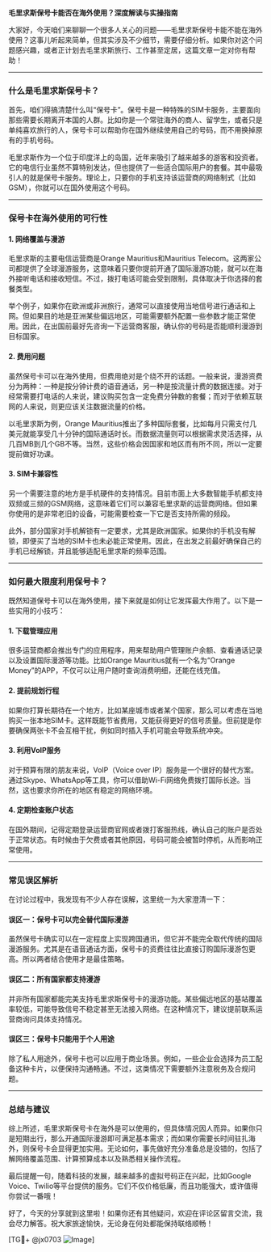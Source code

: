 **毛里求斯保号卡能否在海外使用？深度解读与实操指南**

大家好，今天咱们来聊聊一个很多人关心的问题——毛里求斯保号卡能不能在海外使用？这事儿听起来简单，但其实涉及不少细节，需要仔细分析。如果你对这个问题感兴趣，或者正计划去毛里求斯旅行、工作甚至定居，这篇文章一定对你有帮助！

---

### **什么是毛里求斯保号卡？**

首先，咱们得搞清楚什么叫“保号卡”。保号卡是一种特殊的SIM卡服务，主要面向那些需要长期离开本国的人群。比如你是一个常驻海外的商人、留学生，或者只是单纯喜欢旅行的人，保号卡可以帮助你在国外继续使用自己的号码，而不用换掉原有的手机号码。

毛里求斯作为一个位于印度洋上的岛国，近年来吸引了越来越多的游客和投资者。它的电信行业虽然不算特别发达，但也提供了一些适合国际用户的套餐。其中最吸引人的就是保号卡服务。理论上，只要你的手机支持该运营商的网络制式（比如GSM），你就可以在国外使用这个号码。

---

### **保号卡在海外使用的可行性**

#### **1. 网络覆盖与漫游**
毛里求斯的主要电信运营商是Orange Mauritius和Mauritius Telecom。这两家公司都提供了全球漫游服务，这意味着只要你提前开通了国际漫游功能，就可以在海外接听电话和接收短信。不过，拨打电话可能会受到限制，具体取决于你选择的套餐类型。

举个例子，如果你在欧洲或非洲旅行，通常可以直接使用当地信号进行通话和上网。但如果目的地是亚洲某些偏远地区，可能需要额外配置一些参数才能正常使用。因此，在出国前最好先咨询一下运营商客服，确认你的号码是否能顺利漫游到目标国家。

#### **2. 费用问题**
虽然保号卡可以在海外使用，但费用绝对是个绕不开的话题。一般来说，漫游资费分为两种：一种是按分钟计费的语音通话，另一种是按流量计费的数据连接。对于经常需要打电话的人来说，建议购买包含一定免费分钟数的套餐；而对于依赖互联网的人来说，则更应该关注数据流量的价格。

以毛里求斯为例，Orange Mauritius推出了多种国际套餐，比如每月只需支付几美元就能享受几十分钟的国际通话时长。而数据流量则可以根据需求灵活选择，从几百MB到几个GB不等。当然，这些价格会因国家和地区而有所不同，所以一定要提前做好功课。

#### **3. SIM卡兼容性**
另一个需要注意的地方是手机硬件的支持情况。目前市面上大多数智能手机都支持双频或三频的GSM网络，这意味着它们可以兼容毛里求斯的运营商网络。但如果你使用的是非常老旧的设备，可能需要检查一下它是否支持所需的频段。

此外，部分国家对手机解锁有一定要求，尤其是欧洲国家。如果你的手机没有解锁，即便买了当地的SIM卡也未必能正常使用。因此，在出发之前最好确保自己的手机已经解锁，并且能够适配毛里求斯的频率范围。

---

### **如何最大限度利用保号卡？**

既然知道保号卡可以在海外使用，接下来就是如何让它发挥最大作用了。以下是一些实用的小技巧：

#### **1. 下载管理应用**
很多运营商都会推出专门的应用程序，用来帮助用户管理账户余额、查看通话记录以及设置国际漫游等功能。比如Orange Mauritius就有一个名为“Orange Money”的APP，不仅可以让用户随时查询消费明细，还能在线充值。

#### **2. 提前规划行程**
如果你打算长期待在一个地方，比如某座城市或者某个国家，那么可以考虑在当地购买一张本地SIM卡。这样既能节省费用，又能获得更好的信号质量。但前提是你要确保两张卡不会互相干扰，例如同时插入手机可能会导致系统冲突。

#### **3. 利用VoIP服务**
对于预算有限的朋友来说，VoIP（Voice over IP）服务是一个很好的替代方案。通过Skype、WhatsApp等工具，你可以借助Wi-Fi网络免费拨打国际长途。当然，这也要求你所在的地区有稳定的网络环境。

#### **4. 定期检查账户状态**
在国外期间，记得定期登录运营商官网或者拨打客服热线，确认自己的账户是否处于正常状态。有时候由于欠费或者其他原因，号码可能会被暂时停机，从而影响正常使用。

---

### **常见误区解析**

在讨论过程中，我发现有不少人存在误解，这里统一为大家澄清一下：

#### **误区一：保号卡可以完全替代国际漫游**
虽然保号卡确实可以在一定程度上实现跨国通讯，但它并不能完全取代传统的国际漫游服务。尤其是在语音通话方面，保号卡的资费往往比直接订购国际漫游包更高。所以两者结合使用才是最佳策略。

#### **误区二：所有国家都支持漫游**
并非所有国家都能完美支持毛里求斯保号卡的漫游功能。某些偏远地区的基站覆盖率较低，可能导致信号不稳定甚至无法接入网络。在这种情况下，建议提前联系运营商询问具体支持情况。

#### **误区三：保号卡只能用于个人用途**
除了私人用途外，保号卡也可以应用于商业场景。例如，一些企业会选择为员工配备这种卡片，以便保持沟通畅通。不过，这类情况下需要额外注意税务及合规问题。

---

### **总结与建议**

综上所述，毛里求斯保号卡在海外是可以使用的，但具体情况因人而异。如果你只是短期出行，那么开通国际漫游即可满足基本需求；而如果你需要长时间驻扎海外，则保号卡会显得更加实用。无论如何，事先做好充分准备总是没错的，包括了解网络覆盖范围、计算预算成本以及熟悉相关操作流程。

最后提醒一句，随着科技的发展，越来越多的虚拟号码正在兴起，比如Google Voice、Twilio等平台提供的服务。它们不仅价格低廉，而且功能强大，或许值得你尝试一番哦！

好了，今天的分享就到这里啦！如果你还有其他疑问，欢迎在评论区留言交流，我会尽力解答。祝大家旅途愉快，无论身在何处都能保持联络顺畅！

[TG💪+ @jx0703 ![Image](https://github.com/user-attachments/assets/dbca1d08-cadb-493c-b0ec-ad6f7a83f270)]